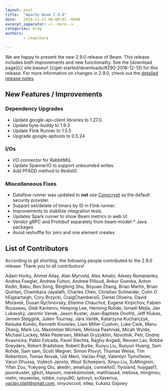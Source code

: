 ```yaml
---
layout: post
title:  "Apache Beam 2.9.0"
date:   2018-12-13 00:00:01 -0800
excerpt_separator: <!--more-->
categories: blog
authors:
        - chamikara

---
```

<!--
Licensed under the Apache License, Version 2.0 (the "License");
you may not use this file except in compliance with the License.
You may obtain a copy of the License at

http://www.apache.org/licenses/LICENSE-2.0

Unless required by applicable law or agreed to in writing, software
distributed under the License is distributed on an "AS IS" BASIS,
WITHOUT WARRANTIES OR CONDITIONS OF ANY KIND, either express or implied.
See the License for the specific language governing permissions and
limitations under the License.
-->

We are happy to present the new 2.9.0 release of Beam. This release includes both improvements and new functionality.
See the [download page]({{ site.baseurl }}/get-started/downloads/#290-2018-12-13) for this release.<!--more-->
For more information on changes in 2.9.0, check out the
[detailed release notes](https://issues.apache.org/jira/secure/ReleaseNote.jspa?projectId=12319527&version=12344258).

## New Features / Improvements

### Dependency Upgrades
* Update google-api-client libraries to 1.27.0.
* Update byte-buddy to 1.9.3
* Update Flink Runner to 1.5.5
* Upgrade google-apitools to 0.5.24

### I/Os

* I/O connector for RabbitMQ.
* Update SpannerIO to support unbounded writes.
* Add PFADD method to RedisIO.

### Miscellaneous Fixes
* Dataflow runner was updated to **not** use [Conscrypt](https://github.com/google/conscrypt) as the default security provider.
* Support set/delete of timers by ID in Flink runner.
* Improvements to stabilize integration tests.
* Updates Spark runner to show Beam metrics in web UI
* Vendor gRPC and Protobuf separately from beam-model-* Java packages
* Avoid reshuffle for zero and one element creates


## List of Contributors

According to git shortlog, the following people contributed
to the 2.9.0 release. Thank you to all contributors!

Adam Horky, Ahmet Altay, Alan Myrvold, Alex Amato, Alexey Romanenko, Andrea Foegler, Andrew Fulton, Andrew Pilloud, Ankur Goenka, Anton Kedin, Babu, Ben Song, Bingfeng Shu, Boyuan Zhang, Brian Martin, Brian Quinlan, Chamikara Jayalath, Charles Chen, Christian Schneider, Colm O hEigeartaigh, Cory Brzycki, CraigChambersG, Daniel Oliveira, David Moravek, Dusan Rychnovsky, Etienne Chauchot, Eugene Kirpichov, Fabien Rousseau, Gleb Kanterov, Heejong Lee, Henning Rohde, Ismaël Mejía, Jan Lukavský, Jaromir Vanek, Jason Kuster, Jean-Baptiste Onofré, Jeff Klukas, Jeroen Steggink, Julien Tournay, Jára Vaněk, Katarzyna Kucharczyk, Keisuke Kondo, Kenneth Knowles, Liam Miller-Cushon, Luke Cwik, Manu Zhang, Mark Liu, Maximilian Michels, Melissa Pashniak, Micah Wylde, Michael Luckey, Mike Pedersen, Mikhail Gryzykhin, Novotnik,  Petr, Ondrej Kvasnicka, Pablo Estrada, Pavel Slechta, Raghu Angadi, Reuven Lax, Robbe Sneyders, Robert Bradshaw, Robert Burke, Ruoyu Liu, Ruoyun Huang, Sam Rohde, Sam sam, Scott Wegner, Simon Plovyt, Thomas Weise, Tim Robertson, Tomas Novak, Udi Meiri, Vaclav Plajt, Valentyn Tymofieiev, Varun Dhussa, Vojtech Janota, Wout Scheepers, Xinyu Liu, XuMingmin, Yifan Zou, Yueyang Qiu, akedin, amaliujia, connelloG, flyisland, huygaa11, jasonkuster, jglezt, kkpoon, mareksimunek, matthiasa4, melissa, mingmxu, nielm, reuvenlax, robbe, ruoyu90, splovyt, svXaverius, vaclav.plajt@gmail.com, xinyuiscool, xitep, Łukasz Gajowy
